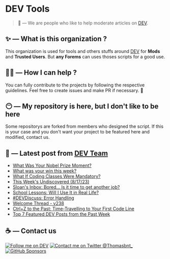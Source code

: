 # DEV Tools

> 🔧 — We are people who like to help moderate articles on [DEV](https://dev.to).

## ✨ — What is this organization ?

This organization is used for tools and others stuffs around [DEV](https://dev.to) for **Mods** and **Trusted Users**. But __any Forems__ can uses thoses scripts for a good use.


## 💪🏼 — How I can help ?

You can fully contribute to the projects by following the respective guidelines. Feel free to create issues and make PR if necessary. 🎉

## 😶 — My repository is here, but I don't like to be here

Some repositorys are forked from members who designed the script. If this is your case and you don't want your project to be featured here and modified, contact us.

## 📝 — Latest post from [DEV Team](https://dev.to/devteam)

<!-- BLOG-POST-LIST:START -->
- [What Was Your Nobel Prize Moment?](https://dev.to/devteam/what-was-your-nobel-prize-moment-5j)
- [What was your win this week?](https://dev.to/devteam/what-was-your-win-this-week-6ff)
- [What If Coding Classes Were Mandatory?](https://dev.to/devteam/what-if-coding-classes-were-mandatory-4jd5)
- [This Week&#39;s Undiscovered &lpar;8/17/23&rpar;](https://dev.to/devteam/this-weeks-undiscovered-36cc)
- [Sloan&#39;s Inbox: Bored... Is it time to get another job?](https://dev.to/devteam/sloans-inbox-bored-is-it-time-to-get-another-job-71e)
- [School Lessons: Will I Use It in Real Life?](https://dev.to/devteam/school-lessons-will-i-use-it-in-real-life-1395)
- [#DEVDiscuss: Error Handling](https://dev.to/devteam/devdiscuss-error-handling-575i)
- [Welcome Thread - v238](https://dev.to/devteam/welcome-thread-v239-2f67)
- [Ctrl+Z to the Past: Time-Travelling to Your First Code Line](https://dev.to/devteam/ctrlz-to-the-past-time-travelling-to-your-first-code-line-elg)
- [Top 7 Featured DEV Posts from the Past Week](https://dev.to/devteam/top-7-featured-dev-posts-from-the-past-week-21b8)
<!-- BLOG-POST-LIST:END -->


## ☕ — Contact us

[![Follow me on DEV](https://img.shields.io/badge/dev.to-%2308090A.svg?&style=for-the-badge&logo=dev.to&logoColor=white&alt=devto)](https://dev.to/thomasbnt)
[![Contact me on Twitter @Thomasbnt_](https://img.shields.io/badge/Contact%20me%20on%20Twitter-%231DA1F2.svg?&style=for-the-badge&logo=twitter&logoColor=white&alt=twitter)](https://twitter.com/messages/1142357270-1142357270?text=Hello,%20I%20contact%20you%20from%20devtotools%20&recipient_id=1142357270) [![GitHub Sponsors](https://img.shields.io/badge/Sponsor%20me-%23EA54AE.svg?&style=for-the-badge&logo=github-sponsors&logoColor=white)](https://github.com/sponsors/thomasbnt)


